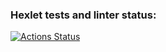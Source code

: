 ### Hexlet tests and linter status:
[![Actions Status](https://github.com/AnnAyaks/data-analytics-project-92/actions/workflows/hexlet-check.yml/badge.svg)](https://github.com/AnnAyaks/data-analytics-project-92/actions)